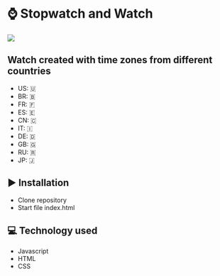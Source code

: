 <h1>&#8986 Stopwatch and Watch</h1>
<img src="Assets/img/gif.gif">
<h2>Watch created with time zones from different countries</h2>
<ul>
  <li>US: &#127482</li>
  <li>BR: &#127463</li>
  <li>FR: &#127467</li>
  <li>ES: &#127466</li>
  <li>CN: &#127464</li>
  <li>IT: &#127470</li>
  <li>DE: &#127465</li>
  <li>GB: &#127468</li>
  <li>RU: &#127479</li>
  <li>JP: &#127471</li>
</ul>
<h2>&#9654 Installation</h2>
<ul>
  <li>Clone repository</li>
  <li>Start file index.html</li>
</ul>
<h2>&#128187 Technology used</h2>
<ul>
  <li>Javascript</li>
  <li>HTML</li>
  <li>CSS</li>
</ul>